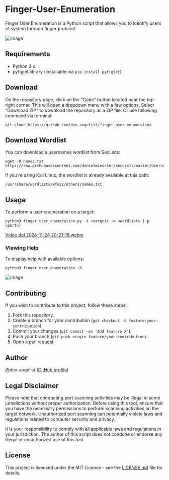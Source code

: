 # Finger-User-Enumeration
Finger User Enumeration is a Python script that allows you to identify users of system through finger protocol.

![image](https://github.com/user-attachments/assets/0869c753-9b99-4977-a216-bdd81264d5ea)

## Requirements

- Python 3.x
- pyfiglet library (installable via `pip install pyfiglet`)

## Download

On the repository page, click on the "Code" button located near the top-right corner. This will open a dropdown menu with a few options. Select "Download ZIP" to download the repository as a ZIP file. Or use following command via terminal:

```
git clone https://github.com/dev-angelist/finger_user_enumeration
```

## Download Wordlist

You can download a usernames wordlist from SecLists:

```
wget -O names.txt https://raw.githubusercontent.com/danielmiessler/SecLists/master/Usernames/Names/names.txt
```     

If you're using Kali Linux, the wordlist is already available at this path:
        
```
/usr/share/wordlists/wfuzz/others/names.txt
```
## Usage

To perform a user enumeration on a target:

```
python3 finger_user_enumeration.py -t <target> -w <wordlist> [-p <port>]
```
[Video del 2024-11-24 20-21-18.webm](https://github.com/user-attachments/assets/efe86211-706f-43eb-be1c-8ce8d79c4e1c)

### Viewing Help

To display help with available options:

```
python3 finger_user_enumeration -h
```
![image](https://github.com/user-attachments/assets/11c60711-0d1e-4914-9a61-f5fe2b5a8dfd)

## Contributing

If you wish to contribute to this project, follow these steps:

1. Fork this repository.
2. Create a branch for your contribution (`git checkout -b feature/your-contribution`).
3. Commit your changes (`git commit -am 'Add feature X'`).
4. Push your branch (`git push origin feature/your-contribution`).
5. Open a pull request.

## Author

@dev-angelist ([GitHub profile](https://github.com/dev-angelist)) 

## Legal Disclaimer

Please note that conducting port scanning activities may be illegal in some jurisdictions without proper authorization. Before using this tool, ensure that you have the necessary permissions to perform scanning activities on the target network. Unauthorized port scanning can potentially violate laws and regulations related to computer security and privacy.

It is your responsibility to comply with all applicable laws and regulations in your jurisdiction. The author of this script does not condone or endorse any illegal or unauthorized use of this tool.

## License

This project is licensed under the MIT License - see the [LICENSE.md](LICENSE.md) file for details.
